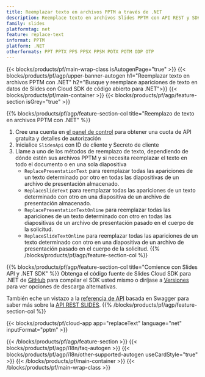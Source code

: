 ```yaml
---
title: Reemplazar texto en archivos PPTM a través de .NET
description: Reemplace texto en archivos Slides PPTM con API REST y SDK .NET de código abierto
family: slides
platformtag: net
feature: replace-text
informat: PPTM
platform: .NET
otherformats: PPT PPTX PPS PPSX PPSM POTX POTM ODP OTP
---
```


{{< blocks/products/pf/main-wrap-class isAutogenPage="true" >}}
{{< blocks/products/pf/agp/upper-banner-autogen h1="Reemplazar texto en archivos PPTM con .NET" h2="Busque y reemplace apariciones de texto en datos de Slides con Cloud SDK de código abierto para .NET">}}
{{< blocks/products/pf/main-container >}}
{{< blocks/products/pf/agp/feature-section isGrey="true" >}}

{{% blocks/products/pf/agp/feature-section-col title="Reemplazo de texto en archivos PPTM con .NET" %}}
1. Cree una cuenta en <a href="https://dashboard.aspose.cloud/">el panel de control</a> para obtener una cuota de API gratuita y detalles de autorización
1. Inicialice ```SlidesApi``` con ID de cliente y Secreto de cliente
1. Llame a uno de los métodos de reemplazo de texto, dependiendo de dónde estén sus archivos PPTM y si necesita reemplazar el texto en todo el documento o en una sola diapositiva
    - ```ReplacePresentationText``` para reemplazar todas las apariciones de un texto determinado por otro en todas las diapositivas de un archivo de presentación almacenado.
    - ```ReplaceSlideText``` para reemplazar todas las apariciones de un texto determinado con otro en una diapositiva de un archivo de presentación almacenado.
    - ```ReplacePresentationTextOnline``` para reemplazar todas las apariciones de un texto determinado con otro en todas las diapositivas de un archivo de presentación pasado en el cuerpo de la solicitud.
    - ```ReplaceSlideTextOnline``` para reemplazar todas las apariciones de un texto determinado con otro en una diapositiva de un archivo de presentación pasado en el cuerpo de la solicitud.
{{% /blocks/products/pf/agp/feature-section-col %}}

{{% blocks/products/pf/agp/feature-section-col title="Comience con Slides API y .NET SDK" %}}
Obtenga el código fuente de Slides Cloud SDK para .NET de [GitHub](https://github.com/aspose-slides-cloud/aspose-slides-cloud-dotnet) para compilar el SDK usted mismo o diríjase a [Versiones](https://releases.aspose.cloud/) para ver opciones de descarga alternativas.

También eche un vistazo a la [referencia de API](https://apireference.aspose.cloud/slides/) basada en Swagger para saber más sobre la [API REST SLIDES](https://products.aspose.cloud/slides/curl/).
{{% /blocks/products/pf/agp/feature-section-col %}}

{{< blocks/products/pf/cloud-app app="replaceText" language="net" inputFormat="pptm" >}}

{{< /blocks/products/pf/agp/feature-section >}}
{{< blocks/products/pf/agp/i18n/faq-autogen >}}
{{< blocks/products/pf/agp/i18n/other-supported-autogen useCardStyle="true" >}}
{{< /blocks/products/pf/main-container >}}
{{< /blocks/products/pf/main-wrap-class >}}